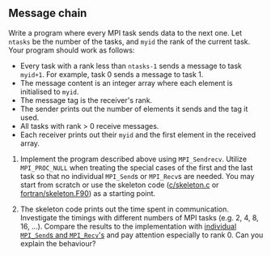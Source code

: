 ## Message chain

Write a program where every MPI task sends data to the next one.
Let `ntasks` be the number of the tasks, and `myid` the rank of the
current task. Your program should work as follows:

- Every task with a rank less than `ntasks-1` sends a message to task
  `myid+1`. For example, task 0 sends a message to task 1.
- The message content is an integer array where each element is initialised to
  `myid`.
- The message tag is the receiver's rank.
- The sender prints out the number of elements it sends and the tag it used.
- All tasks with rank > 0 receive messages.
- Each receiver prints out their `myid` and the first element in the
  received array.

1. Implement the program described above using `MPI_Sendrecv`. Utilize
   `MPI_PROC_NULL` when treating the special cases of
   the first and the last task so that no individual `MPI_Send`s or
   `MPI_Recv`s are needed. You may start from scratch or use the skeleton code
   ([c/skeleton.c](c/skeleton.c) or [fortran/skeleton.F90](fortran/skeleton.F90)) 
   as a starting point. 

2. The skeleton code prints out the time spent in communication. 
   Investigate the timings with different numbers of MPI tasks 
   (e.g. 2, 4, 8, 16, ...). Compare the results to the implementation with
   [individual `MPI_Send`s and `MPI_Recv`'s](../message-chain/) and pay attention 
   especially to rank 0. Can you explain the behaviour?
